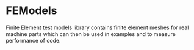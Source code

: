 # FEModels
Finite Element test models library contains finite element meshes for real machine parts which can then be used in examples and to measure performance of code.
